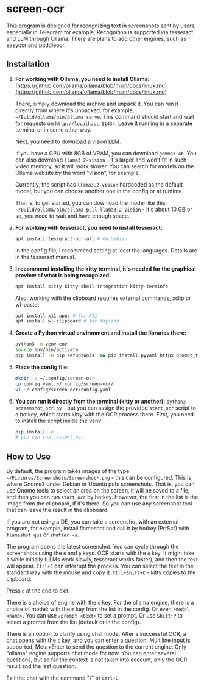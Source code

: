# screen-ocr

This program is designed for recognizing text in screenshots sent by users, especially in Telegram for example.
Recognition is supported via tesseract and LLM through Ollama. There are plans to add other engines, such as easyocr and paddleocr.

## Installation

1.  **For working with Ollama, you need to install Ollama:** [https://github.com/ollama/ollama/blob/main/docs/linux.md](https://github.com/ollama/ollama/blob/main/docs/linux.md)

    There, simply download the archive and unpack it. You can run it directly from where it's unpacked, for example, `~/Build/ollama/bin/ollama serve`. This command should start and wait for requests on `http://localhost:11434`. Leave it running in a separate terminal or in some other way.

    Next, you need to download a vision LLM.

    If you have a GPU with 8GB of VRAM, you can download `gemma3:4b`. You can also download `llama3.2-vision` - it's larger and won't fit in such video memory, so it will work slower.
    You can search for models on the Ollama website by the word "vision", for example.

    Currently, the script has `llama3.2-vision` hardcoded as the default model, but you can choose another one in the config or at runtime.

    That is, to get started, you can download the model like this: `~/Build/ollama/bin/ollama pull llama3.2-vision` - it's about 10 GB or so, you need to wait and have enough space.

2.  **For working with tesseract, you need to install tesseract:**
    ```bash
    apt install tesseract-ocr-all # On Debian
    ```
    In the config file, I recommend setting at least the languages. Details are in the tesseract manual.

3.  **I recommend installing the kitty terminal, it's needed for the graphical preview of what is being recognized:**
    ```bash
    apt install kitty kitty-shell-integration kitty-terminfo
    ```
    Also, working with the clipboard requires external commands, xclip or wl-paste:
    ```bash
    apt install x11-apps # for X11
    apt install wl-clipboard # for Wayland
    ```

4.  **Create a Python virtual environment and install the libraries there:**
    ```bash
    python3 -m venv env
    source env/bin/activate
    pip install -U pip setuptools  && pip install pyyaml httpx prompt_toolkit pillow pytesseract
    ```

5.  **Place the config file:**
    ```bash
    mkdir -p ~/.config/screen-ocr
    cp config.yaml ~/.config/screen-ocr/
    vi ~/.config/screen-ocr/config.yaml
    ```

6.  **You can run it directly from the terminal (kitty or another):** `python3 screenshot_ocr.py` - but you can assign the provided `start_ocr` script to a hotkey, which starts kitty with the OCR process there. First, you need to install the script inside the venv:
    ```bash
    pip install -e .
    # you can run ./start_ocr
    ```

## How to Use

By default, the program takes images of the type `~/Pictures/Screenshots/Screenshot*.png` - this can be configured. This is where Gnome3 under Debian or Ubuntu puts screenshots. That is, you can use Gnome tools to select an area on the screen, it will be saved to a file, and then you can run `start_ocr` by hotkey. However, the first in the list is the image from the clipboard, if it's there. So you can use any screenshot tool that can leave the result in the clipboard.

If you are not using a DE, you can take a screenshot with an external program, for example, install flameshot and call it by hotkey (PrtScr) with `flameshot gui` or `shutter -s`.

The program opens the latest screenshot. You can cycle through the screenshots using the `n` and `p` keys. OCR starts with the `o` key. It might take a while initially (LLMs work slowly, tesseract works faster), and then the text will appear. `Ctrl+C` can interrupt the process. You can select the text in the standard way with the mouse and copy it. `Ctrl+Shift+C` - kitty copies to the clipboard.

Press `q` at the end to exit.

There is a choice of engine with the `e` key.
For the ollama engine, there is a choice of model: with the `m` key from the list in the config. Or even `/model <name>`. You can use `/prompt <text>` to set a prompt.
Or use `Shift+P` to select a prompt from the list (default or in the config).

There is an option to clarify using chat mode. After a successful OCR, a chat opens with the `c` key, and you can enter a question. 
Multiline input is supported, Meta+Enter to send the question to the current engine. Only "ollama" engine supports chat mode for now.
You can enter several questions, but so far the context is not taken into account, only the OCR result and the last question.

Exit the chat with the command "/" or `Ctrl+D`.
